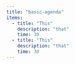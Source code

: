```yaml
---
title: "basic-agenda"
items:
  - title: "This"
    description: "that"
    time: 30
  - title: "This"
    description: "that"
    time: 30
---
```

